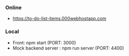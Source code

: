 ### Online
- https://to-do-list-items.000webhostapp.com

### Local
- Front: npm start (PORT: 3000)
- Mock backend server : npm run server (PORT: 4400)
